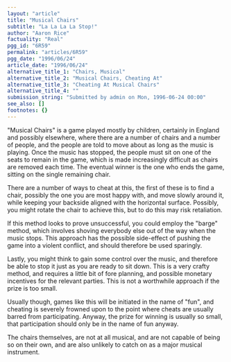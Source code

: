 ```yaml
---
layout: "article"
title: "Musical Chairs"
subtitle: "La La La La Stop!"
author: "Aaron Rice"
factuality: "Real"
pgg_id: "6R59"
permalink: "articles/6R59"
pgg_date: "1996/06/24"
article_date: "1996/06/24"
alternative_title_1: "Chairs, Musical"
alternative_title_2: "Musical Chairs, Cheating At"
alternative_title_3: "Cheating At Musical Chairs"
alternative_title_4: ""
submission_string: "Submitted by admin on Mon, 1996-06-24 00:00"
see_also: []
footnotes: {}
---
```

<div>
<p>"Musical Chairs" is a game played mostly by children, certainly in England and possibly elsewhere, where there are a number of chairs and a number of people, and the people are told to move about as long as the music is playing. Once the music has stopped, the people must sit on one of the seats to remain in the game, which is made increasingly difficult as chairs are removed each time. The eventual winner is the one who ends the game, sitting on the single remaining chair.</p>
<p>There are a number of ways to cheat at this, the first of these is to find a chair, possibly the one you are most happy with, and move slowly around it, while keeping your backside aligned with the horizontal surface. Possibly, you might rotate the chair to achieve this, but to do this may risk retaliation.</p>
<p>If this method looks to prove unsuccessful, you could employ the "barge" method, which involves shoving everybody else out of the way when the music stops. This approach has the possible side-effect of pushing the game into a violent conflict, and should therefore be used sparingly.</p>
<p>Lastly, you might think to gain some control over the music, and therefore be able to stop it just as you are ready to sit down. This is a very crafty method, and requires a little bit of fore planning, and possible monetary incentives for the relevant parties. This is not a worthwhile approach if the prize is too small.</p>
<p>Usually though, games like this will be initiated in the name of "fun", and cheating is severely frowned upon to the point where cheats are usually barred from participating. Anyway, the prize for winning is usually so small, that participation should only be in the name of fun anyway.</p>
<p>The chairs themselves, are not at all musical, and are not capable of being so on their own, and are also unlikely to catch on as a major musical instrument. <!--Amazon_CLS_IM_END--></p>
</div>

